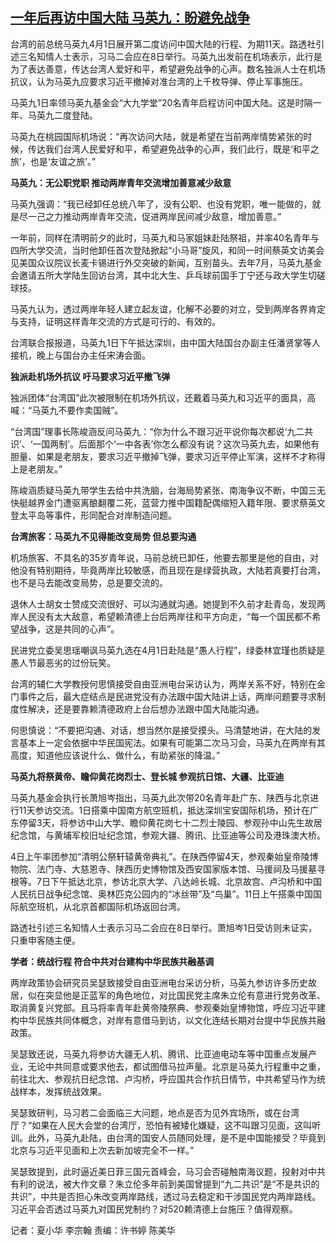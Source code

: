 <!--1711962872000-->
[一年后再访中国大陆 马英九：盼避免战争](https://www.rfa.org/mandarin/yataibaodao/gangtai/hx1-04012024051345.html)
------

<p><span style="font-weight: 400;">台湾的前总统马英九4月1日展开第二度访问中国大陆的行程、为期11天。</span><span style="font-weight: 400;">路透社引述三名知情人士表示，习马二会应在</span><span style="font-weight: 400;">8</span><span style="font-weight: 400;">日举行。</span><span style="font-weight: 400;">马英九出发前在机场表示，此行是为了表达善意，传达台湾人爱好和平，希望避免战争的心声。数名独派人士在机场抗议，认为马英九应要求习近平撤掉对准台湾的上千枚导弹、停止军事施压。</span></p><p><span style="font-weight: 400;">马英九1日率领马英九基金会“大九学堂”20名青年启程访问中国大陆。这是时隔一年、马英九二度登陆。</span></p><p><span style="font-weight: 400;">马英九在桃园国际机场说：“再次访问大陆，就是希望在当前两岸情势紧张的时候，传达我们台湾人民爱好和平，希望避免战争的心声，我们此行，既是‘和平之旅’，也是‘友谊之旅’。”</span></p><p><b>马英九：无公职党职 推动两岸青年交流增加善意减少敌意</b></p><p><span style="font-weight: 400;">马英九强调：“我已经卸任总统八年了，没有公职、也没有党职，唯一能做的，就是尽一己之力推动两岸青年交流，促进两岸民间减少敌意，增加善意。”</span></p><p><span style="font-weight: 400;">一年前，同样在清明前夕的此时，马英九和马家姐妹赴陆祭祖，并率40名青年与四所大学交流，当时他卸任首次登陆掀起“小马哥”旋风，和同一时间蔡英文访美会见美国众议院议长麦卡锡进行外交突破的新闻，互别苗头。去年7月，马英九基金会邀请五所大学陆生回访台湾，其中北大生、乒乓球前国手丁宁还与政大学生切磋球技。</span></p><p><span style="font-weight: 400;">马英九认为，透过两岸年轻人建立起友谊，化解不必要的对立，受到两岸各界肯定与支持，证明这样青年交流的方式是可行的、有效的。</span></p><p><span style="font-weight: 400;">台湾联合报报道，马英九</span><span style="font-weight: 400;">1</span><span style="font-weight: 400;">日下午抵达深圳，由中国大陆国台办副主任潘贤掌等人接机，晚上与国台办主任宋涛会面。</span></p><p><b>独派赴机场外抗议 吁马要求习近平撤飞弹</b></p><p><span style="font-weight: 400;">独派团体“台湾国”此次被限制在机场外抗议，还戴着马英九和习近平的面具，高喊：“马英九不要作卖国贼”。</span></p><p><span style="font-weight: 400;">“台湾国”理事长陈峻涵反问马英九：“你为什么不跟习近平说你每次都说‘九二共识’、‘一国两制’。后面那个‘一中各表’你怎么都没有说？这次马英九去，如果他有胆量、如果是老朋友，要求习近平撤掉飞弹，要求习近平停止军演，这样不才称得上是老朋友。”</span></p><p><span style="font-weight: 400;">陈峻涵质疑马英九带学生去给中共洗脑，台海局势紧张、南海争议不断，中国三无快艇越界金门遭驱离酿翻覆二死，蓝营力推中国籍配偶缩短入籍年限、要求蔡英文登太平岛等事件，形同配合对岸制造问题。</span></p><p><b>台湾旅客：马英九不见得能改变局势 但总要沟通</b></p><p><span style="font-weight: 400;">机场旅客、不具名的35岁青年说，马前总统已卸任，他要去那里是他的自由，对他没有特别期待，毕竟两岸比较敏感，而且现在是绿营执政，大陆若真要打台湾，也不是马去能改变局势，总是要交流的。</span></p><p><span style="font-weight: 400;">退休人士胡女士赞成交流很好、可以沟通就沟通。她提到不久前才赴青岛，发现两岸人民没有太大敌意，希望赖清德上台后两岸往和平方向走，“每一个国民都不希望战争，这是共同的心声”。</span></p><p><span style="font-weight: 400;">民进党立委吴思瑶嘲讽马英九选在4月1日赴陆是“愚人行程”，绿委林宜瑾也质疑是愚人节最恶劣的过份玩笑。</span></p><p><span style="font-weight: 400;">台湾的辅仁大学教授何思慎接受自由亚洲电台采访认为，两岸关系不好，特别在金门事件之后，最大症结点是民进党没有办法跟中国大陆讲上话，两岸问题要寻求制度性解决，还是要靠赖清德政府上台后想办法跟中国大陆能沟通。</span></p><p><span style="font-weight: 400;">何思慎说：“不要把沟通、对话，想当然尔是接受摸头。马清楚地讲，在大陆的发言基本上一定会依据中华民国宪法。如果有可能第二次马习会，马英九在两岸有其高度，知道他应该说什么、做什么，有助紧张的降温。”</span></p><p><b>马英九将祭黄帝、瞻仰黄花岗烈士、登长城 参观抗日馆、大疆、比亚迪</b></p><p><span style="font-weight: 400;">马英九基金会执行长萧旭岑指出，马英九此次带20名青年赴广东、陕西与北京进行11天参访交流。1日搭乘中国南方航空班机，抵达深圳宝安国际机场，预计在广东停留3天，将参访中山大学、瞻仰黄花岗七十二烈士陵园、参观孙中山先生故居纪念馆，与黄埔军校旧址纪念馆，参观大疆、腾讯、比亚迪等公司及港珠澳大桥。</span></p><p><span style="font-weight: 400;">4日上午率团参加“清明公祭轩辕黄帝典礼”。在陕西停留4天，参观秦始皇帝陵博物院、法门寺、大慈恩寺、陕西历史博物馆及西安国家版本馆、马援祠及马援墓寻根等。7日下午抵达北京，参访北京大学、八达岭长城、北京故宫、卢沟桥和中国人民抗日战争纪念馆、奥林匹克公园内的“冰丝带”及“鸟巢”。11日上午搭乘中国国际航空班机，从北京首都国际机场返回台湾。</span></p><p><span style="font-weight: 400;">路透社引述三名知情人士表示习马二会应在</span><span style="font-weight: 400;">8</span><span style="font-weight: 400;">日举行。萧旭岑</span><span style="font-weight: 400;">1</span><span style="font-weight: 400;">日受访则未证实，只重申客随主便。</span></p><p><b>学者：统战行程 符合中共对台建构中华民族共融基调</b></p><p><span style="font-weight: 400;">两岸政策协会研究员吴瑟致接受自由亚洲电台采访分析，马英九参访许多历史故居，似在突显他是正蓝军的角色地位，对比国民党主席朱立伦有意进行党务改革、取消黄复兴党部。且马将率青年赴黄帝陵祭典、参观秦始皇博物馆，呼应习近平建构中华民族共同体概念，对岸有意借马到访，以文化连结长期对台提中华民族共融政策。</span></p><p><span style="font-weight: 400;">吴瑟致还说，马英九将参访大疆无人机、腾讯、比亚迪电动车等中国重点发展产业，无论中共同意或要求他去，都试图借马拉声量。北京是马英九行程重中之重，前往北大、参观抗日纪念馆、卢沟桥，呼应国共合作抗日情节，中共希望马作为统战样本，发挥统战效果。 </span></p><p><span style="font-weight: 400;">吴瑟致研判，马习若二会面临三大问题，地点是否为见外宾场所，或在台湾厅？“如果在人民大会堂的台湾厅，恐怕有被矮化嫌疑，这不叫跟习见面，这叫听训。此外，马英九赴陆，由台湾的国安人员随同处理，是不是中国能接受？毕竟到北京与习近平见面和上次去新加坡完全不一样。”</span></p><p><span style="font-weight: 400;">吴瑟致提到，此时逼近美日菲三国元首峰会，马习会否碰触南海议题，投射对中共有利的说法，被大作文章？朱立伦多年前到美国曾提到“九二共识”是“不是共识的共识”，中共是否担心朱改变两岸路线，透过马去稳定和干涉国民党内两岸路线。习近平会否透过马英九对国民党制约？对520赖清德上台施压？值得观察。</span></p><p></p><p><span style="font-weight: 400;">记者：夏小华 李宗翰 责编：许书婷 陈美华 </span></p>
